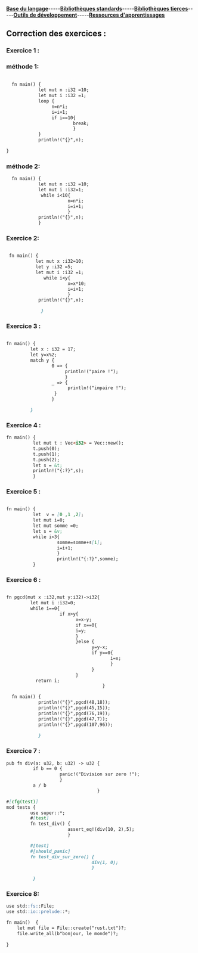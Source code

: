[**Base du langage**](https://UVSQ21917829.github.io/RUST/)-----[**Bibliothèques standards**](https://UVSQ21917829.github.io/RUST/std)-----[**Bibliothèques tierces**](https://UVSQ21917829.github.io/RUST/trc)-----[**Outils de développement**](https://UVSQ21917829.github.io/RUST/index2)-----[**Ressources d'apprentissages**](https://UVSQ21917829.github.io/RUST/rsc)

## Correction des exercices :

### Exercice 1 :

### méthode 1:
  
    
 ```markdown
    
   fn main() {
             let mut n :i32 =10;
             let mut i :i32 =1;
             loop {
                  n=n*i;
                  i=i+1;
                  if i==10{
                          break;
                          }
             }
             println!("{}",n);
    
}
```

### méthode 2:
    
 ```markdown
   fn main() {
             let mut n :i32 =10;
             let mut i :i32=1;
              while i<10{
                        n=n*i;
                        i=i+1;
                        }
             println!("{}",n);
             }
```
### Exercice 2: 
  
  ```markdown
  
   fn main() {
             let mut x :i32=10;
             let y :i32 =5;
             let mut i :i32 =1;
                while i<y{
                         x=x*10; 
                         i=i+1; 
                         }
              println!("{}",x);
 
               }

 ```
 
### Exercice 3 :

  ```markdown
  
 fn main() {
           let x : i32 = 17;
           let y=x%2;
           match y {
                   0 => {
                        println!("paire !");
                        }
                   _ => {
                         println!("impaire !");
                    }
                   }
 
           }
  
  ```
 ### Exercice 4 :


```markdown
fn main() {
          let mut t : Vec<i32> = Vec::new();
          t.push(0);
          t.push(1);
          t.push(2);
          let s = &t;
          println!("{:?}",s);
          }

``` 
### Exercice 5 :

```markdown

fn main() {
          let  v = [0 ,1 ,2];
          let mut i=0;
          let mut somme =0;
          let s = &v;
          while i<3{
                   somme=somme+s[i];
                   i=i+1;
                   }
                   println!("{:?}",somme);
          }

```
### Exercice 6 : 

```markdown

fn pgcd(mut x :i32,mut y:i32)->i32{
         let mut i :i32=0;
         while i==0{
                    if x>y{
                          x=x-y;  
                          if x==0{
                          i=y;
                          }
                          }else {
                                y=y-x; 
                                if y==0{
                                       i=x;
                                       }
                                }
                          }
           return i;
                                    }
```

```markdown
  fn main() {
            println!("{}",pgcd(48,18));
            println!("{}",pgcd(45,15));
            println!("{}",pgcd(76,19));
            println!("{}",pgcd(47,7));
            println!("{}",pgcd(107,96));
            
            }

```

### Exercice 7 : 

```markdown
pub fn div(a: u32, b: u32) -> u32 {
          if b == 0 {
                    panic!("Division sur zero !");
                    } 
          a / b
                                  }

#[cfg(test)]
mod tests {
         use super::*;
         #[test]
         fn test_div() {
                       assert_eq!(div(10, 2),5);
                       }

         #[test]
         #[should_panic]
         fn test_div_sur_zero() {
                                div(1, 0);
                                }

          }

```

### Exercice 8:

```markdown
use std::fs::File;
use std::io::prelude::*;

fn main()  {
    let mut file = File::create("rust.txt")?;
    file.write_all(b"bonjour, le monde")?;
   
}

```
